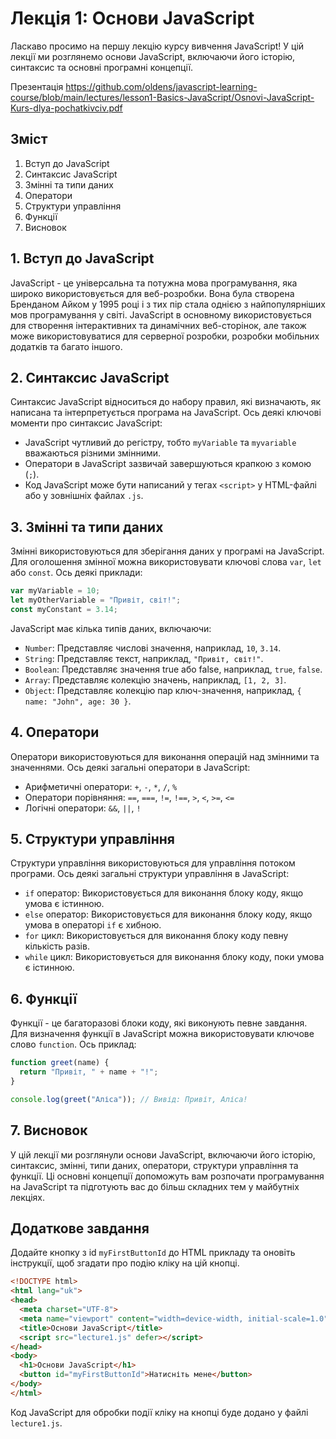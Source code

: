 # Лекція 1: Основи JavaScript

Ласкаво просимо на першу лекцію курсу вивчення JavaScript! У цій лекції ми розглянемо основи JavaScript, включаючи його історію, синтаксис та основні програмні концепції.

Презентація https://github.com/oldens/javascript-learning-course/blob/main/lectures/lesson1-Basics-JavaScript/Osnovi-JavaScript-Kurs-dlya-pochatkivciv.pdf

## Зміст

1. Вступ до JavaScript
2. Синтаксис JavaScript
3. Змінні та типи даних
4. Оператори
5. Структури управління
6. Функції
7. Висновок

## 1. Вступ до JavaScript

JavaScript - це універсальна та потужна мова програмування, яка широко використовується для веб-розробки. Вона була створена Бренданом Айком у 1995 році і з тих пір стала однією з найпопулярніших мов програмування у світі. JavaScript в основному використовується для створення інтерактивних та динамічних веб-сторінок, але також може використовуватися для серверної розробки, розробки мобільних додатків та багато іншого.

## 2. Синтаксис JavaScript

Синтаксис JavaScript відноситься до набору правил, які визначають, як написана та інтерпретується програма на JavaScript. Ось деякі ключові моменти про синтаксис JavaScript:

- JavaScript чутливий до регістру, тобто `myVariable` та `myvariable` вважаються різними змінними.
- Оператори в JavaScript зазвичай завершуються крапкою з комою (`;`).
- Код JavaScript може бути написаний у тегах `<script>` у HTML-файлі або у зовнішніх файлах `.js`.

## 3. Змінні та типи даних

Змінні використовуються для зберігання даних у програмі на JavaScript. Для оголошення змінної можна використовувати ключові слова `var`, `let` або `const`. Ось деякі приклади:

```javascript
var myVariable = 10;
let myOtherVariable = "Привіт, світ!";
const myConstant = 3.14;
```

JavaScript має кілька типів даних, включаючи:

- `Number`: Представляє числові значення, наприклад, `10`, `3.14`.
- `String`: Представляє текст, наприклад, `"Привіт, світ!"`.
- `Boolean`: Представляє значення true або false, наприклад, `true`, `false`.
- `Array`: Представляє колекцію значень, наприклад, `[1, 2, 3]`.
- `Object`: Представляє колекцію пар ключ-значення, наприклад, `{ name: "John", age: 30 }`.

## 4. Оператори

Оператори використовуються для виконання операцій над змінними та значеннями. Ось деякі загальні оператори в JavaScript:

- Арифметичні оператори: `+`, `-`, `*`, `/`, `%`
- Оператори порівняння: `==`, `===`, `!=`, `!==`, `>`, `<`, `>=`, `<=`
- Логічні оператори: `&&`, `||`, `!`

## 5. Структури управління

Структури управління використовуються для управління потоком програми. Ось деякі загальні структури управління в JavaScript:

- `if` оператор: Використовується для виконання блоку коду, якщо умова є істинною.
- `else` оператор: Використовується для виконання блоку коду, якщо умова в операторі `if` є хибною.
- `for` цикл: Використовується для виконання блоку коду певну кількість разів.
- `while` цикл: Використовується для виконання блоку коду, поки умова є істинною.

## 6. Функції

Функції - це багаторазові блоки коду, які виконують певне завдання. Для визначення функції в JavaScript можна використовувати ключове слово `function`. Ось приклад:

```javascript
function greet(name) {
  return "Привіт, " + name + "!";
}

console.log(greet("Аліса")); // Вивід: Привіт, Аліса!
```

## 7. Висновок

У цій лекції ми розглянули основи JavaScript, включаючи його історію, синтаксис, змінні, типи даних, оператори, структури управління та функції. Ці основні концепції допоможуть вам розпочати програмування на JavaScript та підготують вас до більш складних тем у майбутніх лекціях.

## Додаткове завдання

Додайте кнопку з id `myFirstButtonId` до HTML прикладу та оновіть інструкції, щоб згадати про подію кліку на цій кнопці.

```html
<!DOCTYPE html>
<html lang="uk">
<head>
  <meta charset="UTF-8">
  <meta name="viewport" content="width=device-width, initial-scale=1.0">
  <title>Основи JavaScript</title>
  <script src="lecture1.js" defer></script>
</head>
<body>
  <h1>Основи JavaScript</h1>
  <button id="myFirstButtonId">Натисніть мене</button>
</body>
</html>
```

Код JavaScript для обробки події кліку на кнопці буде додано у файлі `lecture1.js`.
